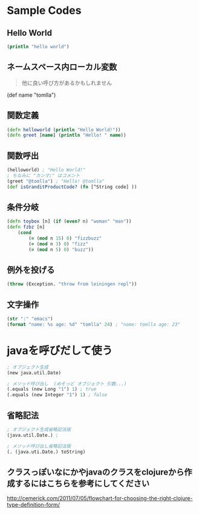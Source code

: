 # Sample Codes

## Hello World

```clj
(println "hello world")

```
## ネームスペース内ローカル変数
> 他に良い呼び方があるかもしれません

(def name "tomlla")

## 関数定義
```clj
(defn helloworld (println "Hello World!"))
(defn greet [name] (println "Hello! " name))
```

## 関数呼出
```clj
(helloworld) ; "Hello World!"
; ちなみに "カンマ;" はコメント
(greet "@tomlla") ; "Hello! @tomlla"
(def isGranditProductCode? (fn [^String code] ))
```

## 条件分岐
```clj
(defn toybox [n] (if (even? n) "woman" "man"))
(defn fzbz [n]
    (cond 
        (= (mod n 15) 0) "fizzbuzz"
        (= (mod n 3) 0) "fizz"
        (= (mod n 5) 0) "buzz"))
```

## 例外を投げる
```clj
(throw (Exception. "throw from leiningen repl"))
```


## 文字操作
```clj
(str ":" "emacs") 
(format "name: %s age: %d" "tomlla" 24) ; "name: tomlla age: 23"
```

# javaを呼びだして使う
```clj
; オブジェクト生成　
(new java.util.Date)

; メソッド呼び出し  (めそっど オブジェクト 引数...)
(.equals (new Long "1") 1) ; true
(.equals (new Integer "1") 1) ; false
```

## 省略記法

```clj
; オブジェクト生成省略記法版
(java.util.Date.) ;

; メソッド呼び出し省略記法版
(. (java.uti.Date.) toString)
```


## クラスっぽいなにかやjavaのクラスをclojureから作成するにはこちらを参考にしてください
http://cemerick.com/2011/07/05/flowchart-for-choosing-the-right-clojure-type-definition-form/
